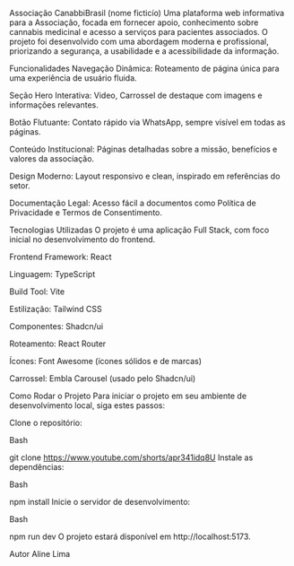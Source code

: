 Associação CanabbiBrasil (nome ficticío)
Uma plataforma web informativa para a Associação, focada em fornecer apoio, conhecimento sobre cannabis medicinal e acesso a serviços para pacientes associados. O projeto foi desenvolvido com uma abordagem moderna e profissional, priorizando a segurança, a usabilidade e a acessibilidade da informação.

Funcionalidades
Navegação Dinâmica: Roteamento de página única para uma experiência de usuário fluida.

Seção Hero Interativa: Video, Carrossel de destaque com imagens e informações relevantes.

Botão Flutuante: Contato rápido via WhatsApp, sempre visível em todas as páginas.

Conteúdo Institucional: Páginas detalhadas sobre a missão, benefícios e valores da associação.

Design Moderno: Layout responsivo e clean, inspirado em referências do setor.

Documentação Legal: Acesso fácil a documentos como Política de Privacidade e Termos de Consentimento.

Tecnologias Utilizadas
O projeto é uma aplicação Full Stack, com foco inicial no desenvolvimento do frontend.

Frontend
Framework: React

Linguagem: TypeScript

Build Tool: Vite

Estilização: Tailwind CSS

Componentes: Shadcn/ui

Roteamento: React Router

Ícones: Font Awesome (ícones sólidos e de marcas)

Carrossel: Embla Carousel (usado pelo Shadcn/ui)

Como Rodar o Projeto
Para iniciar o projeto em seu ambiente de desenvolvimento local, siga estes passos:

Clone o repositório:

Bash

git clone https://www.youtube.com/shorts/apr341idq8U
Instale as dependências:

Bash

npm install
Inicie o servidor de desenvolvimento:

Bash

npm run dev
O projeto estará disponível em http://localhost:5173.

Autor
Aline Lima 
